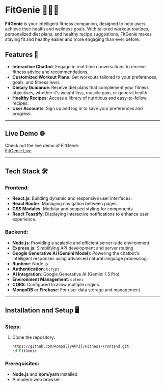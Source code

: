 # FitGenie 🏋️‍♀️🥗

**FitGenie** is your intelligent fitness companion, designed to help users achieve their health and wellness goals. With tailored workout routines, personalized diet plans, and healthy recipe suggestions, FitGenie makes staying fit and healthy easier and more engaging than ever before.


## Features 🚀

- **Interactive Chatbot**: Engage in real-time conversations to receive fitness advice and recommendations.
- **Customized Workout Plans**: Get workouts tailored to your preferences, goals, and fitness level.
- **Dietary Guidance**: Receive diet plans that complement your fitness objectives, whether it's weight loss, muscle gain, or general health.
- **Healthy Recipes**: Access a library of nutritious and easy-to-follow recipes.
- **User Accounts**: Sign up and log in to save your preferences and progress.

---

## Live Demo 🌐

Check out the live demo of FitGenie:  
[FitGenie Live](https://fitness-bot-lilac.vercel.app/Login)  

---

## Tech Stack 🛠️

### Frontend:
- **React.js**: Building dynamic and responsive user interfaces.
- **React Router**: Managing navigation between pages.
- **CSS Modules**: Modular and scoped styling for components.
- **React Toastify**: Displaying interactive notifications to enhance user experience.

### Backend:
- **Node.js**: Providing a scalable and efficient server-side environment.
- **Express.js**: Simplifying API development and server routing.
- **Google Generative AI (Gemini Model)**: Powering the chatbot's intelligent responses using advanced natural language processing.
- **Runtime**: Node.js
- **Authentication**: `bcrypt`
- **AI Integration**: Google Generative AI (Gemini 1.5 Pro)
- **Environment Management**: `dotenv`
- **CORS**: Configured to allow multiple origins.
- **MongoDB** or **Firebase**: For user data storage and management.

---

## Installation and Setup 🖥️

### Steps:
1. Clone the repository:
   ```bash
   https://github.com/KompallyAkhil/Fitness-Frontend.git
   cd FitGenie

### Prerequisites:
- **Node.js** and **npm/yarn** installed.
- A modern web browser.
